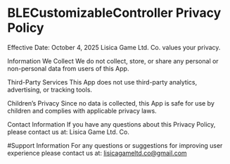 # BLECustomizableController Privacy Policy
Effective Date: October 4, 2025
Lisica Game Ltd. Co. values your privacy.

Information We Collect
We do not collect, store, or share any personal or non-personal data from users of this App.

Third-Party Services
This App does not use third-party analytics, advertising, or tracking tools.

Children’s Privacy
Since no data is collected, this App is safe for use by children and complies with applicable privacy laws.

Contact Information
If you have any questions about this Privacy Policy, please contact us at:
Lisica Game Ltd. Co.

#Support Information
For any questions or suggestions for improving user experience please contact us at: lisicagameltd.co@gmail.com

